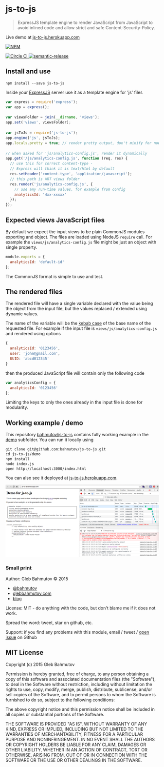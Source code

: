 # js-to-js

> ExpressJS template engine to render JavaScript from JavaScript
> to avoid inlined code and allow strict and safe Content-Security-Policy.

Live demo at [js-to-js.herokuapp.com](http://js-to-js.herokuapp.com/)

[![NPM][js-to-js-icon] ][js-to-js-url]

[![Circle CI][ci-badge] ][ci-url]
[![semantic-release][semantic-image] ][semantic-url]

[js-to-js-icon]: https://nodei.co/npm/js-to-js.png?downloads=true
[js-to-js-url]: https://npmjs.org/package/js-to-js
[ci-badge]: https://circleci.com/gh/bahmutov/js-to-js.svg?style=svg
[ci-url]: https://circleci.com/gh/bahmutov/js-to-js
[semantic-image]: https://img.shields.io/badge/%20%20%F0%9F%93%A6%F0%9F%9A%80-semantic--release-e10079.svg
[semantic-url]: https://github.com/semantic-release/semantic-release

## Install and use

    npm install --save js-to-js

Inside your [ExpressJS][express] server use it as a template engine for 'js' files

```js
var express = require('express');
var app = express();

var viewsFolder = join(__dirname, 'views');
app.set('views', viewsFolder);

var jsToJs = require('js-to-js');
app.engine('js', jsToJs);
app.locals.pretty = true; // render pretty output, don't minify for now

// when asked for 'js/analytics-config.js', render it dynamically
app.get('/js/analytics-config.js', function (req, res) {
  // use this for correct content-type -
  // Express will think it is text/html by default
  res.setHeader('content-type', 'application/javascript');
  // this path is WRT views folder
  res.render('js/analytics-config.js', {
    // use any run-time values, for example from config
    analyticsId: '4xx-xxxxx'
  });
});
```

[express]: http://expressjs.com/

## Expected views JavaScript files

By default we expect the input views to be plain CommonJS modules exporting and object.
The files are loaded using NodeJS `require` call. For example the `views/js/analytics-config.js`
file might be just an object with single property.

```js
module.exports = {
  analyticsId: 'default-id'
};
```

The CommonJS format is simple to use and test.

## The rendered files

The rendered file will have a single variable declared with the value being the object
from the input file, but the values replaced / extended using dynamic values.

The name of the variable will be the [kebab case][kebab] of the base name of the requested file.
For example if the input file is `views/js/analytics-config.js` and rendered using options

```js
{
  analyticsId: '0123456',
  user: 'john@gmail.com',
  UUID: 'abcd012345'
}
```

then the produced JavaScript file will contain only the following code

```js
var analyticsConfig = {
  analyticsId: '0123456'
};
```

Limiting the keys to only the ones already in the input file is done for modularity.

[kebab]: https://lodash.com/docs#kebabCase

## Working example / demo

This repository [bahmutov/js-to-js][repo] contains fully working example in the
[demo][demo folder] subfolder. You can run it locally using

    git clone git@github.com:bahmutov/js-to-js.git
    cd js-to-js/demo
    npm install
    node index.js
    open http://localhost:3000/index.html

You can also see it deployed at [js-to-js.herokuapp.com][deployed].

![demo](images/js-to-js.png)

[repo]: https://github.com/bahmutov/js-to-js
[demo folder]: https://github.com/bahmutov/js-to-js/tree/master/demo
[deployed]: http://js-to-js.herokuapp.com/

### Small print

Author: Gleb Bahmutov &copy; 2015

* [@bahmutov](https://twitter.com/bahmutov)
* [glebbahmutov.com](http://glebbahmutov.com)
* [blog](http://glebbahmutov.com/blog/)

License: MIT - do anything with the code, but don't blame me if it does not work.

Spread the word: tweet, star on github, etc.

Support: if you find any problems with this module, email / tweet /
[open issue](https://github.com/bahmutov/js-to-js/issues) on Github

## MIT License

Copyright (c) 2015 Gleb Bahmutov

Permission is hereby granted, free of charge, to any person
obtaining a copy of this software and associated documentation
files (the "Software"), to deal in the Software without
restriction, including without limitation the rights to use,
copy, modify, merge, publish, distribute, sublicense, and/or sell
copies of the Software, and to permit persons to whom the
Software is furnished to do so, subject to the following
conditions:

The above copyright notice and this permission notice shall be
included in all copies or substantial portions of the Software.

THE SOFTWARE IS PROVIDED "AS IS", WITHOUT WARRANTY OF ANY KIND,
EXPRESS OR IMPLIED, INCLUDING BUT NOT LIMITED TO THE WARRANTIES
OF MERCHANTABILITY, FITNESS FOR A PARTICULAR PURPOSE AND
NONINFRINGEMENT. IN NO EVENT SHALL THE AUTHORS OR COPYRIGHT
HOLDERS BE LIABLE FOR ANY CLAIM, DAMAGES OR OTHER LIABILITY,
WHETHER IN AN ACTION OF CONTRACT, TORT OR OTHERWISE, ARISING
FROM, OUT OF OR IN CONNECTION WITH THE SOFTWARE OR THE USE OR
OTHER DEALINGS IN THE SOFTWARE.

